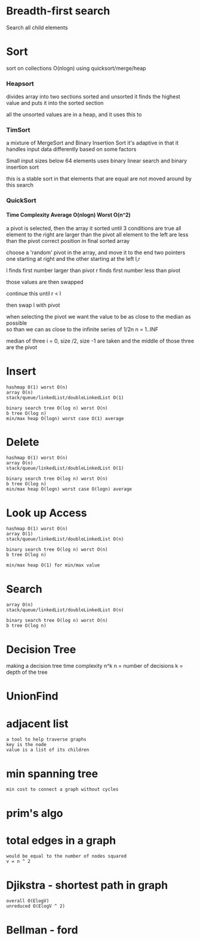 
# Breadth-first search
Search all child elements 

# Sort


sort on collections O(nlogn) using quicksort/merge/heap

### Heapsort

divides array into two sections sorted and unsorted
it finds the highest value and puts it into the sorted section

all the unsorted values are in a heap, and it uses this to 

### TimSort

a mixture of MergeSort and Binary Insertion Sort
it's adaptive in that it handles input data differently based on some factors 

Small input sizes below 64 elements uses binary linear search and binary insertion sort

this is a stable sort in that elements that are equal are not moved around by this search

### QuickSort

#### Time Complexity Average O(nlogn)  Worst O(n^2)

a pivot is selected, then the array it sorted until 3 conditions are true
all element to the right are larger than the pivot
all element to the left are less than the pivot
correct position in final sorted array

choose a 'random' pivot in the array, and move it to the end
two pointers one starting at right and the other starting at the left
l,r

l finds first number larger than pivot
r finds first number less than pivot

those values are then swapped

continue this until r < l

then swap l with pivot

when selecting the pivot we want the value to be as close to the median as possible \
so than we can as close to the infinite series of 1/2n n = 1..INF

median of three i = 0, size /2, size -1 are taken and the middle of those three are the pivot

# Insert

    hashmap O(1) worst O(n)
    array O(n)
    stack/queue/linkedList/doubleLinkedList O(1)

    binary search tree O(log n) worst O(n)
    b tree O(log n)
    min/max heap O(logn) worst case O(1) average

# Delete

    hashmap O(1) worst O(n)
    array O(n)
    stack/queue/linkedList/doubleLinkedList O(1)

    binary search tree O(log n) worst O(n)
    b tree O(log n)
    min/max heap O(logn) worst case O(logn) average

# Look up Access

    hashmap O(1) worst O(n)
    array O(1)
    stack/queue/linkedList/doubleLinkedList O(n)

    binary search tree O(log n) worst O(n)
    b tree O(log n)

    min/max heap O(1) for min/max value
    

# Search

    array O(n)
    stack/queue/linkedList/doubleLinkedList O(n)

    binary search tree O(log n) worst O(n)
    b tree O(log n)

# Decision Tree

making a decision tree time complexity n^k 
n = number of decisions
k = depth of the tree

# UnionFind

# adjacent list
    a tool to help traverse graphs 
    key is the node
    value is a list of its children

# min spanning tree

    min cost to connect a graph without cycles 

# prim's algo

    
# total edges in a graph
    would be equal to the number of nodes squared
    v = n ^ 2

# Djikstra - shortest path in graph

    overall O(ElogV)
    unreduced O(ElogV ^ 2)

# Bellman - ford
